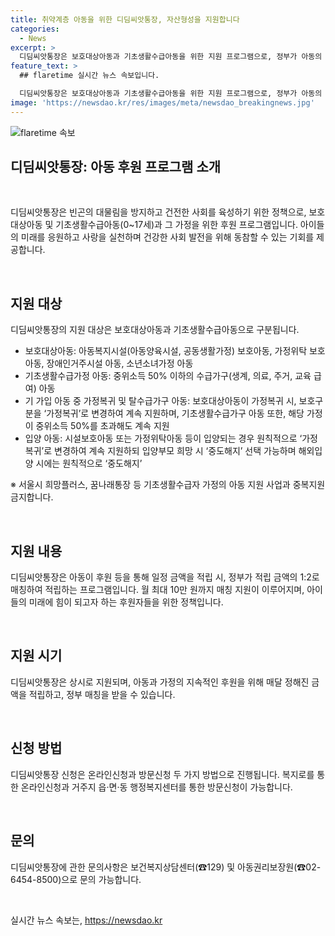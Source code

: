 ```yaml
---
title: 취약계층 아동을 위한 디딤씨앗통장, 자산형성을 지원합니다
categories:
  - News
excerpt: >
  디딤씨앗통장은 보호대상아동과 기초생활수급아동을 위한 지원 프로그램으로, 정부가 아동의 적립금을 1:2로 매칭해주는 제도이다. 신청은 온라인 및 방문신청이 가능하며, 매월 최대 10만 원까지 지원된다. 이는 빈곤의 대물림을 방지하고 건전한 사회를 육성하기 위한 대책으로 긍정적인 영향을 미치고 있다. 
feature_text: >
  ## flaretime 실시간 뉴스 속보입니다.

  디딤씨앗통장은 보호대상아동과 기초생활수급아동을 위한 지원 프로그램으로, 정부가 아동의 적립금을 1:2로 매칭해주는 제도이다. 신청은 온라인 및 방문신청이 가능하며, 매월 최대 10만 원까지 지원된다. 이는 빈곤의 대물림을 방지하고 건전한 사회를 육성하기 위한 대책으로 긍정적인 영향을 미치고 있다. 
image: 'https://newsdao.kr/res/images/meta/newsdao_breakingnews.jpg'
---
```


<p><img src="https://newsdao.kr/res/images/meta/newsdao_breakingnews.jpg" alt="flaretime 속보" /></p>

<h2 data-ke-size="size26">디딤씨앗통장: 아동 후원 프로그램 소개</h2>

<p data-ke-size="size16">&nbsp;</p>

<p>디딤씨앗통장은 빈곤의 대물림을 방지하고 건전한 사회를 육성하기 위한 정책으로, 보호대상아동 및 기초생활수급아동(0~17세)과 그 가정을 위한 후원 프로그램입니다. 아이들의 미래를 응원하고 사랑을 실천하며 건강한 사회 발전을 위해 동참할 수 있는 기회를 제공합니다.</p>

<p data-ke-size="size16">&nbsp;</p>

<h2 data-ke-size="size24">지원 대상</h2>

<p data-ke-size="size16">디딤씨앗통장의 지원 대상은 보호대상아동과 기초생활수급아동으로 구분됩니다.</p>

<ul>
<li>보호대상아동: 아동복지시설(아동양육시설, 공동생활가정) 보호아동, 가정위탁 보호아동, 장애인거주시설 아동, 소년소녀가정 아동</li>
<li>기초생활수급가정 아동: 중위소득 50% 이하의 수급가구(생계, 의료, 주거, 교육 급여) 아동</li>
<li>기 가입 아동 중 가정복귀 및 탈수급가구 아동: 보호대상아동이 가정복귀 시, 보호구분을 ‘가정복귀’로 변경하여 계속 지원하며, 기초생활수급가구 아동 또한, 해당 가정이 중위소득 50%를 초과해도 계속 지원</li>
<li>입양 아동: 시설보호아동 또는 가정위탁아동 등이 입양되는 경우 원칙적으로 ‘가정복귀’로 변경하여 계속 지원하되 입양부모 희망 시 ‘중도해지’ 선택 가능하며 해외입양 시에는 원칙적으로 ‘중도해지’</li>
</ul>

<p data-ke-size="size16">※ 서울시 희망플러스, 꿈나래통장 등 기초생활수급자 가정의 아동 지원 사업과 중복지원 금지합니다.</p>

<p data-ke-size="size16">&nbsp;</p>

<h2 data-ke-size="size24">지원 내용</h2>

<p data-ke-size="size16">디딤씨앗통장은 아동이 후원 등을 통해 일정 금액을 적립 시, 정부가 적립 금액의 1:2로 매칭하여 적립하는 프로그램입니다. 월 최대 10만 원까지 매칭 지원이 이루어지며, 아이들의 미래에 힘이 되고자 하는 후원자들을 위한 정책입니다.</p>

<p data-ke-size="size16">&nbsp;</p>

<h2 data-ke-size="size24">지원 시기</h2>

<p data-ke-size="size16">디딤씨앗통장은 상시로 지원되며, 아동과 가정의 지속적인 후원을 위해 매달 정해진 금액을 적립하고, 정부 매칭을 받을 수 있습니다.</p>

<p data-ke-size="size16">&nbsp;</p>

<h2 data-ke-size="size24">신청 방법</h2>

<p data-ke-size="size16">디딤씨앗통장 신청은 온라인신청과 방문신청 두 가지 방법으로 진행됩니다. 복지로를 통한 온라인신청과 거주지 읍·면·동 행정복지센터를 통한 방문신청이 가능합니다.</p>

<p data-ke-size="size16">&nbsp;</p>

<h2 data-ke-size="size24">문의</h2>

<p data-ke-size="size16">디딤씨앗통장에 관한 문의사항은 보건복지상담센터(☎129) 및 아동권리보장원(☎02-6454-8500)으로 문의 가능합니다.</p>

<p data-ke-size="size16">&nbsp;</p>

<p data-ke-size="size16"></p>
실시간 뉴스 속보는, <a href="https://newsdao.kr" rel="dofollow">https://newsdao.kr</a>


